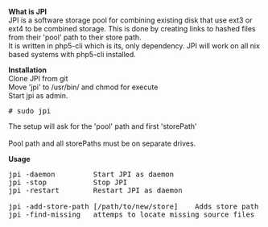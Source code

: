 <p><b>What is JPI</b><br>
JPI is a software storage pool for combining existing disk that use ext3 or ext4 to be combined storage. This is done by creating links to hashed files from their 'pool' path to their store path.<br>
It is written in php5-cli which is its, only dependency. JPI will work on all nix based systems with php5-cli installed.
</p>


<p><b>Installation</b><br>
Clone JPI from git<br>
Move 'jpi' to /usr/bin/ and chmod for execute<br>
Start jpi as admin.<pre># sudo jpi</pre> The setup will ask for the 'pool' path and first 'storePath'<br>
<br>
Pool path and all storePaths must be on separate drives.

</p>
<p><b>Usage</b>

<pre>
jpi -daemon         Start JPI as daemon
jpi -stop           Stop JPI
jpi -restart        Restart JPI as daemon<br>
jpi -add-store-path [/path/to/new/store]    Adds store path to JPI (please back up /etc/jpi/config.json)
jpi -find-missing   attemps to locate missing source files
</pre>
</p>
